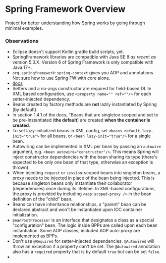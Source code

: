# Spring Framework Overview  

Project for better understanding how Spring works by going through minimal examples.  

### Observations

- Eclipse doesn't support Kotlin gradle build scripts, yet.
- SpringFramework libraries are compatible with Java SE 8 _as recent as_ version 5.3.X. Version 6 of Spring Framework is only compatible with Java 17+.
- `org.springframework:spring-context` gives you AOP and annotations. Not sure how to use Spring FW with core alone.
- [docs](https://docs.spring.io/spring-framework/docs/5.3.24/reference/html/)
- Setters and a no-args constructor are required for field-based DI. In XML based configuration, use `<property name="" ref=""/>` for each setter-injected dependency.
- Beans created by factory methods are **not** lazily instantiated by Spring (by default).
- In section 1.4.1 of the docs, "Beans that are singleton scoped and set to be pre-instantiated (**the default**) are created **when the container is created**.  
- To set lazy-initialized beans in XML config, set `<beans default-lazy-init="true">` for all beans, or `<bean lazy-init="true"/>` for a single bean.
- Autowiring can be implemented in XML per bean by passing an `autowire` argument, e.g. `<bean autowire="constructor"/>`. This means Spring will inject constructor dependencies with the bean sharing its type (there's expected to be only one bean of that type, otherwise an exception is thrown).
- When injecting `request` or `session`-scoped beans into singleton beans, a proxy needs to be injected in place of the bean being injected. This is because singleton beans only instantiate their collaborator (dependencies) once during its lifetime. In XML-based configurations, the proxy is provided by including `<aop:scoped-proxy />` in the bean definition of the "child" bean.
- Beans can have inheritance relationships, a "parent" bean can be declared abstract and won't be instantiated upon IOC container initialization.
- `BeanPostProcessor` is an interface that designates a class as a special "configuration" bean. The logic inside BPPs are called upon each bean instantiation. Some AOP classes, included AOP auto-proxy are implemented as BPPs.
- Don't use `@Required` for setter-injected dependencies. `@Autowired` will throw an exception if a property can't be set. The `@Autowired` annotation also has a `required` property that is by default `true` but can be set `false`.
- 
